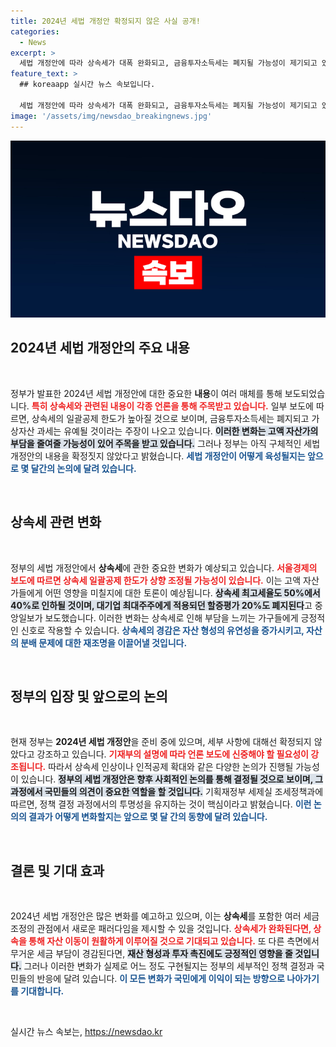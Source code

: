 ```yaml
---
title: 2024년 세법 개정안 확정되지 않은 사실 공개!
categories:
  - News
excerpt: >
  세법 개정안에 따라 상속세가 대폭 완화되고, 금융투자소득세는 폐지될 가능성이 제기되고 있습니다. 특히 다주택자 중과세율 폐지는 많은 관심을 모을 것으로 예상됩니다. 클릭하여 자세한 내용을 확인하세요!
feature_text: >
  ## koreaapp 실시간 뉴스 속보입니다.

  세법 개정안에 따라 상속세가 대폭 완화되고, 금융투자소득세는 폐지될 가능성이 제기되고 있습니다. 특히 다주택자 중과세율 폐지는 많은 관심을 모을 것으로 예상됩니다. 클릭하여 자세한 내용을 확인하세요!
image: '/assets/img/newsdao_breakingnews.jpg'
---
```


<p><img src="/assets/img/newsdao_breakingnews.jpg" alt="koreaapp 속보" /></p>

<h2 data-ke-size="size26">2024년 세법 개정안의 주요 내용</h2>

<p data-ke-size="size16">&nbsp;</p>

<p>정부가 발표한 2024년 세법 개정안에 대한 중요한 <b>내용</b>이 여러 매체를 통해 보도되었습니다. <b><span style="color: #ee2323;">특히 상속세와 관련된 내용이 각종 언론을 통해 주목받고 있습니다.</span></b> 일부 보도에 따르면, 상속세의 일괄공제 한도가 높아질 것으로 보이며, 금융투자소득세는 폐지되고 가상자산 과세는 유예될 것이라는 주장이 나오고 있습니다. <b><span style="background-color: #21538527;">이러한 변화는 고액 자산가의 부담을 줄여줄 가능성이 있어 주목을 받고 있습니다.</span></b> 그러나 정부는 아직 구체적인 세법 개정안의 내용을 확정짓지 않았다고 밝혔습니다. <b><span style="color: #1a5490;">세법 개정안이 어떻게 육성될지는 앞으로 몇 달간의 논의에 달려 있습니다.</span></b> </p>

<p data-ke-size="size16">&nbsp;</p>

<h2 data-ke-size="size26">상속세 관련 변화</h2>

<p data-ke-size="size16">&nbsp;</p>

<p>정부의 세법 개정안에서 <b>상속세</b>에 관한 중요한 변화가 예상되고 있습니다. <b><span style="color: #ee2323;">서울경제의 보도에 따르면 상속세 일괄공제 한도가 상향 조정될 가능성이 있습니다.</span></b> 이는 고액 자산가들에게 어떤 영향을 미칠지에 대한 토론이 예상됩니다. <b><span style="background-color: #21538527;">상속세 최고세율도 50%에서 40%로 인하될 것이며, 대기업 최대주주에게 적용되던 할증평가 20%도 폐지된다</span></b>고 중앙일보가 보도했습니다. 이러한 변화는 상속세로 인해 부담을 느끼는 가구들에게 긍정적인 신호로 작용할 수 있습니다. <b><span style="color: #1a5490;">상속세의 경감은 자산 형성의 유연성을 증가시키고, 자산의 분배 문제에 대한 재조명을 이끌어낼 것입니다.</span></b></p>

<p data-ke-size="size16">&nbsp;</p>

<h2 data-ke-size="size26">정부의 입장 및 앞으로의 논의</h2>

<p data-ke-size="size16">&nbsp;</p>

<p>현재 정부는 <b>2024년 세법 개정안</b>을 준비 중에 있으며, 세부 사항에 대해선 확정되지 않았다고 강조하고 있습니다. <b><span style="color: #ee2323;">기재부의 설명에 따라 언론 보도에 신중해야 할 필요성이 강조됩니다.</span></b> 따라서 상속세 인상이나 인적공제 확대와 같은 다양한 논의가 진행될 가능성이 있습니다. <b><span style="background-color: #21538527;">정부의 세법 개정안은 향후 사회적인 논의를 통해 결정될 것으로 보이며, 그 과정에서 국민들의 의견이 중요한 역할을 할 것입니다.</span></b> 기획재정부 세제실 조세정책과에 따르면, 정책 결정 과정에서의 투명성을 유지하는 것이 핵심이라고 밝혔습니다. <b><span style="color: #1a5490;">이런 논의의 결과가 어떻게 변화할지는 앞으로 몇 달 간의 동향에 달려 있습니다.</span></b></p>

<p data-ke-size="size16">&nbsp;</p>

<h2 data-ke-size="size26">결론 및 기대 효과</h2>

<p data-ke-size="size16">&nbsp;</p>

<p>2024년 세법 개정안은 많은 변화를 예고하고 있으며, 이는 <b>상속세</b>를 포함한 여러 세금 조정의 관점에서 새로운 패러다임을 제시할 수 있을 것입니다. <b><span style="color: #ee2323;">상속세가 완화된다면, 상속을 통해 자산 이동이 원활하게 이루어질 것으로 기대되고 있습니다.</span></b> 또 다른 측면에서 무거운 세금 부담이 경감된다면, <b><span style="background-color: #21538527;">재산 형성과 투자 촉진에도 긍정적인 영향을 줄 것입니다.</span></b> 그러나 이러한 변화가 실제로 어느 정도 구현될지는 정부의 세부적인 정책 결정과 국민들의 반응에 달려 있습니다. <b><span style="color: #1a5490;">이 모든 변화가 국민에게 이익이 되는 방향으로 나아가기를 기대합니다.</span></b></p>

<p data-ke-size="size16">&nbsp;</p>
실시간 뉴스 속보는, <a href="https://newsdao.kr" rel="dofollow">https://newsdao.kr</a>


